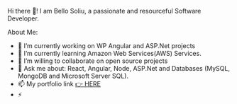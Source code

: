 Hi there 👋!
I am Bello Soliu, a passionate and resourceful Software Developer.

About Me:

- 🔭 I’m currently working on WP Angular and ASP.Net projects
- 🌱 I’m currently learning Amazon Web Services(AWS) Services.
- 👯 I’m willing to collaborate on open source projects
- 💬 Ask me about: React, Angular, Node, ASP.Net and Databases (MySQL, MongoDB and Microsoft Server SQL).
- 📫 My portfolio link <a href="https://techflow21.github.io/sobportfolio/"> 👉 HERE</a>
- ⚡ 
